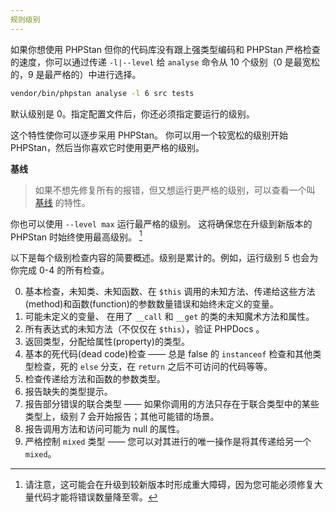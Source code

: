```yaml
---
规则级别
---
```


如果你想使用 PHPStan 但你的代码库没有跟上强类型编码和 PHPStan 严格检查的速度，你可以通过传递 `-l|--level` 给 `analyse` 命令从 10 个级别（0 是最宽松的，9 是最严格的）中进行选择。

```bash
vendor/bin/phpstan analyse -l 6 src tests
```

默认级别是 0。指定配置文件后，你还必须指定要运行的级别。

这个特性使你可以逐步采用 PHPStan。 你可以用一个较宽松的级别开始 PHPStan，然后当你喜欢它时使用更严格的级别。

**基线**

> 如果不想先修复所有的报错，但又想运行更严格的级别，可以查看一个叫 [基线](/用户指南/04.基线.md) 的特性。


你也可以使用 `--level max` 运行最严格的级别。 这将确保您在升级到新版本的 PHPStan 时始终使用最高级别。 [^levelmax]

[^levelmax]: 请注意，这可能会在升级到较新版本时形成重大障碍，因为您可能必须修复大量代码才能将错误数量降至零。

以下是每个级别检查内容的简要概述。级别是累计的。例如，运行级别 5 也会为你完成 0-4 的所有检查。

0. 基本检查，未知类、未知函数、在 `$this` 调用的未知方法、传递给这些方法(method)和函数(function)的参数数量错误和始终未定义的变量。
1. 可能未定义的变量、 在用了 `__call` 和 `__get` 的类的未知魔术方法和属性。
2. 所有表达式的未知方法（不仅仅在 `$this`），验证 PHPDocs 。
3. 返回类型，分配给属性(property)的类型。
4. 基本的死代码(dead code)检查 —— 总是 false 的 `instanceof` 检查和其他类型检查，死的 `else` 分支，在 `return` 之后不可访问的代码等等。
5. 检查传递给方法和函数的参数类型。
6. 报告缺失的类型提示。
7. 报告部分错误的联合类型 —— 如果你调用的方法只存在于联合类型中的某些类型上，级别 7 会开始报告；其他可能错的场景。
8. 报告调用方法和访问可能为 null 的属性。
9. 严格控制 `mixed` 类型 ——  您可以对其进行的唯一操作是将其传递给另一个 `mixed`。
